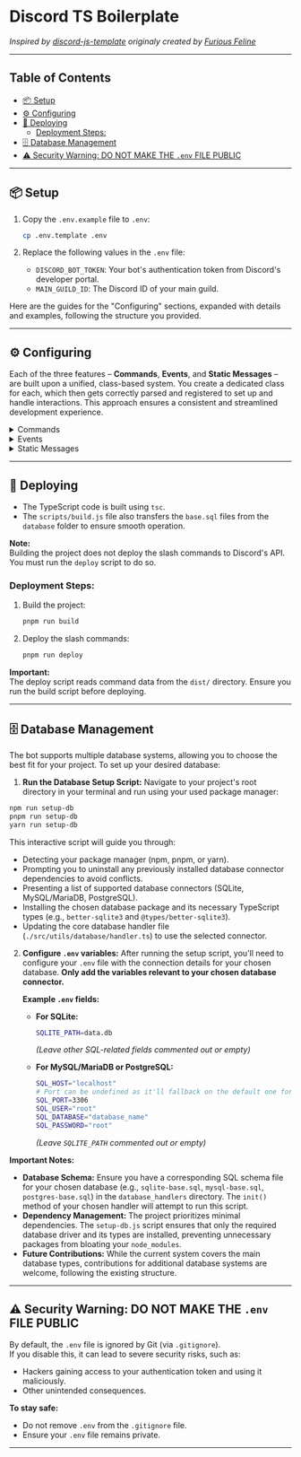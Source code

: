 # Discord TS Boilerplate

*Inspired by [discord-js-template](https://github.com/Maximus7474/discord-js-template) originaly created by [Furious Feline](https://github.com/FissionFeline)*

---

## Table of Contents
  - [📦 Setup](#-setup)
  - [⚙️ Configuring](#️-configuring)
  - [🚀 Deploying](#-deploying)
    - [Deployment Steps:](#deployment-steps)
  - [🗄️ Database Management](#️-database-management)
  - [⚠️ Security Warning: DO NOT MAKE THE `.env` FILE PUBLIC](#️-security-warning-do-not-make-the-env-file-public)

---

## 📦 Setup

1. Copy the `.env.example` file to `.env`:
   ```bash
   cp .env.template .env
   ```

2. Replace the following values in the `.env` file:
   - `DISCORD_BOT_TOKEN`: Your bot's authentication token from Discord's developer portal.
   - `MAIN_GUILD_ID`: The Discord ID of your main guild.

Here are the guides for the "Configuring" sections, expanded with details and examples, following the structure you provided.

-----

## ⚙️ Configuring

Each of the three features – **Commands**, **Events**, and **Static Messages** – are built upon a unified, class-based system. You create a dedicated class for each, which then gets correctly parsed and registered to set up and handle interactions. This approach ensures a consistent and streamlined development experience.

<details>
   <summary>Commands</summary>

   Creating commands is simplified to the best extent possible. The base structure is that all commands located in `src/commands/` will be loaded as long as they're built with the `SlashCommand` class. This is required to properly load commands to the Discord API and also appropriately handle callbacks to ensure easy and smooth operation.

   ### How Commands Work

   Commands are defined using the `SlashCommand` class. This class encapsulates all the necessary information for a Discord slash command, including its data (name, description, options), the logic to execute when the command is called, and optional setup and autocomplete functionalities.

   The bot automatically discovers and registers all `SlashCommand` instances found in the `src/commands/` directory. During deployment, these commands are sent to the Discord API, making them available in your server.

   ### Example Command (`src/commands/ping.ts`)

   ```typescript
   // Adjust path if needed
   import { SlashCommandBuilder } from 'discord.js';
   import SlashCommand from '../structures/SlashCommand'; 
   import { Logger } from '../utils/logger';
   import { DiscordClient } from '../types/customTypes';

   export default new SlashCommand({
      name: 'ping',
      // Set to true if this command should only exist in your MAIN_GUILD_ID
      guildSpecific: false,
      slashcommand: new SlashCommandBuilder()
         .setName('ping')
         .setDescription('Replies with Pong!'),
      callback: async (logger: Logger, client: DiscordClient, interaction) => {
         await interaction.reply('Pong!');
         logger.info('Ping command executed successfully.');
      },
      setup: async (logger: Logger, client: DiscordClient) => {
         // Optional setup logic for this specific command, runs once when the bot starts
         logger.debug('Ping command setup complete.');
      },
      autocomplete: async (logger: Logger, client: DiscordClient, interaction) => {
         // Optional autocomplete logic for options
         const focusedValue = interaction.options.getFocused();
         const choices = ['one', 'two', 'three'];
         const filtered = choices.filter(choice => choice.startsWith(focusedValue));
         await interaction.respond(
            filtered.map(choice => ({ name: choice, value: choice })),
         );
      }
   });
   ```

   **Key Points:**

   * **`name`**: A unique identifier for your command.
   * **`guildSpecific`**: If `true`, the command will only be registered in the guild specified by `MAIN_GUILD_ID` in your `.env` file. Otherwise, it will be global.
   * **`slashcommand`**: This uses `SlashCommandBuilder` from `discord.js` to define the command's appearance and options in Discord.
   * **`callback`**: This function is executed whenever a user invokes the slash command. It receives a `Logger` instance, the `DiscordClient`, and the `ChatInputCommandInteraction`.
   * **`setup` (Optional)**: This function runs once when the bot starts, after the command has been loaded. It's useful for any initialization specific to this command (e.g., fetching data, setting up persistent listeners).
   * **`autocomplete` (Optional)**: If your command has options with `setAutocomplete(true)`, this function will be called when a user types into that option, allowing you to provide dynamic suggestions.

</details>

<details>
   <summary>Events</summary>

   Events are fundamental for a Discord bot to react to various activities, such as messages being sent, users joining, or reactions being added. The base structure is that all event handlers located in `src/events/` will be loaded as long as they're built with the `EventHandler` class. This is required to properly register event listeners with the Discord client.

   ### How Events Work

   Event handlers are defined using the `EventHandler` class. This class allows you to specify which Discord event you want to listen to, whether it should trigger "on" every occurrence or "once," and the callback function to execute when the event fires.

   The bot automatically scans the `src/events/` directory, loads all `EventHandler` instances, and registers them with the Discord client.

   ### Example Event (`src/events/ready.ts`)

   ```typescript
   import EventHandler from '../structures/EventHandler'; // Adjust path if needed
   import { Logger } from '../utils/logger'; // Adjust path if needed
   import { DiscordClient } from '../types/customTypes'; // Adjust path if needed

   export default new EventHandler({
      name: 'client-ready', // A unique name for your event handler
      eventName: 'ready', // The Discord.js event name (from ClientEvents)
      type: 'once', // 'on' for multiple triggers, 'once' for a single trigger
      callback: async (logger: Logger, client: DiscordClient) => {
         logger.info(`Logged in as ${client.user?.tag}!`);
         // You can perform actions here once the bot is ready
      },
      setup: async (logger: Logger, client: DiscordClient) => {
         // Optional setup logic for this specific event handler, runs once when loaded
         logger.debug('Ready event handler setup complete.');
      }
   });
   ```

   ### Example Event (`src/events/guildMemberAdd.ts`)

   ```typescript
   import EventHandler from '../structures/EventHandler'; // Adjust path if needed
   import { Logger } from '../utils/logger'; // Adjust path if needed
   import { DiscordClient } from '../types/customTypes'; // Adjust path if needed
   import { GuildMember } from 'discord.js';

   export default new EventHandler({
      name: 'member-join',
      eventName: 'guildMemberAdd',
      type: 'on',
      callback: async (logger: Logger, client: DiscordClient, member: GuildMember) => {
         logger.info(`New member joined: ${member.user.tag} in ${member.guild.name}`);
         // Example: Send a welcome message to a specific channel
         const welcomeChannel = member.guild.channels.cache.get('YOUR_WELCOME_CHANNEL_ID'); // Replace with your channel ID
         if (welcomeChannel && welcomeChannel.isTextBased()) {
               await welcomeChannel.send(`Welcome, ${member.user.tag}! Enjoy your stay.`);
         }
      }
   });
   ```

   **Key Points:**

   * **`name`**: A unique name for your event handler.
   * **`eventName`**: This must be a valid event name from `discord.js`'s `ClientEvents` interface (e.g., `'ready'`, `'messageCreate'`, `'interactionCreate'`).
   * **`type`**: Determines how many times the event listener will fire:
         * `'on'`: The callback will be executed every time the event occurs.
         * `'once'`: The callback will be executed only the first time the event occurs, then the listener is removed.
   * **`callback`**: The function that runs when the event is triggered. It receives a `Logger` instance, the `DiscordClient`, and any arguments specific to that Discord event (e.g., for `messageCreate`, it receives the `Message` object).
   * **`setup` (Optional)**: Similar to commands, this runs once when the event handler is loaded, allowing for any pre-initialization.

</details>

<details>
   <summary>Static Messages</summary>

   Static messages (or persistent messages) are a powerful feature for creating interactive and dynamic messages that remain in a channel and respond to user interactions (e.g., button clicks, select menu selections). The base structure is that all static message handlers located in `src/static_messages/` will be loaded as long as they're built with the `StaticMessage` class. This is required to properly set up the initial message and handle subsequent interactions.

   ### How Static Messages Work

   Static messages are defined using the `StaticMessage` class. This class is designed to:

   1.  **Initialize the message**: The `setup` function is responsible for sending or fetching the message that will be considered "static."
   2.  **Handle interactions**: The `callback` function responds to interactions (like button clicks) on that static message, based on `customIds`.

   The bot loads all `StaticMessage` instances from `src/static_messages/` and calls their `initialize` method to set up the messages. It then listens for interactions with matching `customIds` and dispatches them to the appropriate `handleInteraction` method.

   ### Example Static Message (`src/static_messages/rolePanel.ts`)

   ```typescript
   import { ActionRowBuilder, ButtonBuilder, ButtonStyle, TextChannel } from 'discord.js';
   import StaticMessage from '../structures/StaticMessage'; // Adjust path if needed
   import { Logger } from '../utils/logger'; // Adjust path if needed
   import { DiscordClient } from '../types/customTypes'; // Adjust path if needed

   export default new StaticMessage({
      name: 'role-panel', // A unique name for your static message handler
      customIds: ['give_role_button'], // Custom IDs this handler will listen for
      setup: async (logger: Logger, client: DiscordClient) => {
         const channelId = 'YOUR_CHANNEL_ID'; // Replace with the ID of the channel where the message should be
         const channel = client.channels.cache.get(channelId) as TextChannel;

         if (!channel) {
            logger.error(`Channel with ID ${channelId} not found for role-panel.`);
            return;
         }

         const row = new ActionRowBuilder<ButtonBuilder>()
            .addComponents(
               new ButtonBuilder()
                  .setCustomId('give_role_button')
                  .setLabel('Get Member Role')
                  .setStyle(ButtonStyle.Primary),
            );

         // Check if message already exists (optional, but good for persistence)
         // You might store message IDs in a database or a config file
         let message;
         try {
            // Attempt to fetch an existing message if you know its ID
            // For simplicity, this example just sends a new one or updates
            const messages = await channel.messages.fetch({ limit: 10 }); // Fetch recent messages
            message = messages.find(m => m.author.id === client.user?.id && m.content.includes('Click the button'));

            if (message) {
               await message.edit({ content: 'Click the button below to get the Member role!', components: [row] });
               logger.info(`Updated existing role panel message in ${channel.name}.`);
            } else {
               message = await channel.send({ content: 'Click the button below to get the Member role!', components: [row] });
               logger.info(`Sent new role panel message in ${channel.name}.`);
            }
         } catch (error) {
            logger.error('Failed to send/update role panel message:', error);
         }
      },
      callback: async (logger: Logger, client: DiscordClient, interaction) => {
         if (interaction.customId === 'give_role_button') {
            await interaction.deferReply({ ephemeral: true }); // Acknowledge the interaction
            const roleId = 'YOUR_MEMBER_ROLE_ID'; // Replace with your member role ID
            const role = interaction.guild?.roles.cache.get(roleId);

            if (!role) {
               await interaction.editReply('Role not found!');
               logger.warn(`Role with ID ${roleId} not found in guild ${interaction.guild?.name}.`);
               return;
            }

            if (interaction.member && interaction.member instanceof (await import('discord.js')).GuildMember) {
               if (interaction.member.roles.cache.has(roleId)) {
                  await interaction.editReply('You already have this role!');
               } else {
                  await interaction.member.roles.add(role);
                  await interaction.editReply(`You have been given the ${role.name} role!`);
                  logger.info(`${interaction.user.tag} received ${role.name} role.`);
               }
            } else {
               await interaction.editReply('Could not assign role. Are you in a guild?');
               logger.error('Interaction member is not a GuildMember.');
            }
         }
      }
   });
   ```

   **Key Points:**

   * **`name`**: A unique name for your static message handler.
   * **`customIds`**: An array of `customId` strings that this `StaticMessage` instance will respond to. These IDs are typically set on interactive components like `ButtonBuilder` or `SelectMenuBuilder`.
   * **`setup`**: This asynchronous function is crucial. It runs once when the bot starts and is responsible for:
      * Fetching or sending the static message to a specific channel.
      * Attaching interactive components (buttons, select menus) to the message.
      * (Optional but recommended) Logic to check if the message already exists to prevent sending duplicates on bot restarts.
   * **`callback` (Optional)**: This asynchronous function is executed when a user interacts with a component whose `customId` matches one in the `customIds` array for this `StaticMessage`. It receives a `Logger`, the `DiscordClient`, and the specific `ButtonInteraction` or `AnySelectMenuInteraction`.

</details>

-----

## 🚀 Deploying

- The TypeScript code is built using `tsc`.  
- The `scripts/build.js` file also transfers the `base.sql` files from the `database` folder to ensure smooth operation.

**Note:**  
Building the project does not deploy the slash commands to Discord's API. You must run the `deploy` script to do so.

### Deployment Steps:
1. Build the project:
   ```bash
   pnpm run build
   ```
2. Deploy the slash commands:
   ```bash
   pnpm run deploy
   ```

**Important:**  
The deploy script reads command data from the `dist/` directory. Ensure you run the build script before deploying.

---

## 🗄️ Database Management

The bot supports multiple database systems, allowing you to choose the best fit for your project. To set up your desired database:

1.  **Run the Database Setup Script:**
   Navigate to your project's root directory in your terminal and run using your used package manager:

   ```bash
   npm run setup-db
   pnpm run setup-db
   yarn run setup-db
   ```

   This interactive script will guide you through:

   * Detecting your package manager (npm, pnpm, or yarn).
   * Prompting you to uninstall any previously installed database connector dependencies to avoid conflicts.
   * Presenting a list of supported database connectors (SQLite, MySQL/MariaDB, PostgreSQL).
   * Installing the chosen database package and its necessary TypeScript types (e.g., `better-sqlite3` and `@types/better-sqlite3`).
   * Updating the core database handler file (`./src/utils/database/handler.ts`) to use the selected connector.

2.  **Configure `.env` variables:**
    After running the setup script, you'll need to configure your `.env` file with the connection details for your chosen database. **Only add the variables relevant to your chosen database connector.**

    **Example `.env` fields:**

      * **For SQLite:**

        ```bash
        SQLITE_PATH=data.db
        ```

        *(Leave other SQL-related fields commented out or empty)*

      * **For MySQL/MariaDB or PostgreSQL:**

        ```bash
        SQL_HOST="localhost"
        # Port can be undefined as it'll fallback on the default one for the system
        SQL_PORT=3306
        SQL_USER="root"
        SQL_DATABASE="database_name"
        SQL_PASSWORD="root"
        ```

        *(Leave `SQLITE_PATH` commented out or empty)*

**Important Notes:**

  * **Database Schema:** Ensure you have a corresponding SQL schema file for your chosen database (e.g., `sqlite-base.sql`, `mysql-base.sql`, `postgres-base.sql`) in the `database_handlers` directory. The `init()` method of your chosen handler will attempt to run this script.
  * **Dependency Management:** The project prioritizes minimal dependencies. The `setup-db.js` script ensures that only the required database driver and its types are installed, preventing unnecessary packages from bloating your `node_modules`.
  * **Future Contributions:** While the current system covers the main database types, contributions for additional database systems are welcome, following the existing structure.

---

## ⚠️ Security Warning: DO NOT MAKE THE `.env` FILE PUBLIC

By default, the `.env` file is ignored by Git (via `.gitignore`).  
If you disable this, it can lead to severe security risks, such as:

- Hackers gaining access to your authentication token and using it maliciously.
- Other unintended consequences.

**To stay safe:**
- Do not remove `.env` from the `.gitignore` file.
- Ensure your `.env` file remains private.

---
